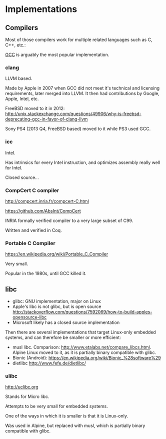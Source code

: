 # Implementations

## Compilers

Most of those compilers work for multiple related languages such as C, C++, etc.:

[GCC](gcc/) is arguably the most popular implementation.

### clang

LLVM based.

Made by Apple in 2007 when GCC did not meet it's technical and licensing requirements, later merged into LLVM. It then had contributions by Google, Apple, Intel, etc.

FreeBSD moved to it in 2012: <http://unix.stackexchange.com/questions/49906/why-is-freebsd-deprecating-gcc-in-favor-of-clang-llvm>

Sony PS4 (2013 Q4, FreeBSD based) moved to it while PS3 used GCC.

### icc

Intel.

Has intrinsics for every Intel instruction, and optimizes assembly really well for Intel. 

Closed source...

### CompCert C compiler

<http://compcert.inria.fr/compcert-C.html>

<https://github.com/AbsInt/CompCert>

INRIA formally verified compiler to a very large subset of C99.

Written and verified in Coq.

### Portable C Compiler

<https://en.wikipedia.org/wiki/Portable_C_Compiler>

Very small.

Popular in the 1980s, until GCC killed it.

## libc

- glibc: GNU implementation, major on Linux
- Apple's libc is not glibc, but is open source <http://stackoverflow.com/questions/7592069/how-to-build-apples-opensource-libc>
- Microsoft likely has a closed source implementation

Then there are several implementations that target Linux-only embedded systems, and can therefore be smaller or more efficient:

- musl libc. Comparison: <http://www.etalabs.net/compare_libcs.html>. Alpine Linux moved to it, as it is partially binary compatible with glibc.
- Bionic (Android): <https://en.wikipedia.org/wiki/Bionic_%28software%29>
- dietlibc <http://www.fefe.de/dietlibc/>

### ulibc

<http://uclibc.org>

Stands for Micro libc.

Attempts to be very small for embedded systems.

One of the ways in which it is smaller is that it is Linux-only.

Was used in Alpine, but replaced with musl, which is partially binary compatible with glibc.
